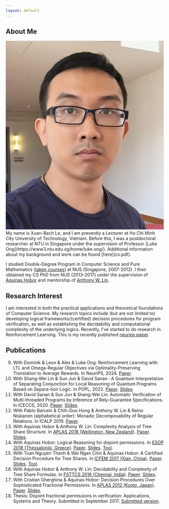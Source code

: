 ```yaml
---
layout: default
---
```


## About Me

<img class="profile-picture" src="me.jpg">
My name is Xuan-Bach Le, and I am presently a Lecturer at Ho Chi Minh City University of Technology, Vietnam. Before this, I was a postdoctoral researcher at NTU in Singapore under the supervision of Professor [Luke Ong](https://www3.ntu.edu.sg/home/luke.ong/). Additional information about my background and work can be found [here](cv.pdf).

I studied Double-Degree Program in Computer Science and Pure Mathematics ([taken courses](courses.html)) at NUS (Singapore, 2007-2012). I then obtained my CS PhD from NUS (2013-2017) under the supervision of [Aquinas Hobor](https://www.comp.nus.edu.sg/~hobor/) and mentorship of [Anthony W. Lin](https://anthonywlin.github.io/).

## Research Interest

I am interested in both the practical applications and theoretical foundations of Computer Science. My research topics include (but are not limited to) developing logical frameworks/(certified) decision procedures for program verification, as well as establishing the decidability and computational complexity of the underlying logics. Recently, I've started to do research in Reinforcement Learning. This is my recently published [neurips paper](/publication/rl24.pdf).

## Publications

9. With Dominik & Leon & Alex & Luke Ong: Reinforcement Learning with LTL and Omega-Regular
Objectives via Optimality-Preserving Translation to Average Rewards. In NeurIPS, 2024. [Paper](/publication/rl24.pdf).
8. With Shang-Wei Lin & Sun Jun & David Sanan : A Quantum Interpretation of Separating Conjunction for Local Reasoning of Quantum Programs Based on Separa-tion Logic. In POPL, 2022. [Paper](/publication/POPL2022.pdf). [Slides](/slides/POPL2022_slides.pdf).
7. With David Sanan & Sun Jun & Shang-Wei Lin: Automatic Verification of Multi-threaded Programs by Inference of Rely-Guarantee Specifications. In ICECCS, 2020. [Paper](/publication/ICECCS2021.pdf). [Slides](/slides/ICECCS2021_slides.pdf).
6. With Pablo Barcelo & Chih-Duo Hong & Anthony W. Lin & Reino
Niskanen (alphabetical order): Monadic Decomposability of Regular Relations. In ICALP 2019. [Paper](/publication/ICALP2019.pdf).
5. With Aquinas Hobor & Anthony W. Lin: Complexity Analysis of Tree Share Structure. In [APLAS 2018 (Wellington, New Zealand)](http://aplas2018.org/). [Paper](/publication/aplas18.pdf). [Slides](/slides/aplas18_slides.pdf).
4. With Aquinas Hobor: Logical Reasoning for disjoint permissions. In [ESOP 2018 (Thessaloniki, Greece)](https://www.etaps.org/index.php/2018/esop). [Paper](/publication/esop18full.pdf). [Slides](/slides/esop18_slides.pdf). [Tool](https://github.com/lexuanbach/share-infer).
3. With Toan Nguyen Thanh & Wei Ngan Chin & Aquinas Hobor: A Certified Decision Procedure for Tree Shares. In [ICFEM 2017 (Xian, China)](http://ictt.xidian.edu.cn/icfem2017/index.html). [Paper](/publication/icfem17full.pdf). [Slides](/slides/icfem17_slides.pdf). [Tool](https://github.com/lexuanbach/certified-permission-procedure).
2. With Aquinas Hobor & Anthony W. Lin: Decidability and Complexity of Tree Share Formulas. In [FSTTCS 2016 (Chennai, India)](https://www.fsttcs.org.in/archives/2016/). [Paper](/publication/fsttcs16.pdf). [Slides](/slides/fsttcs16_slides.pdf).
1. With Cristian Gherghina & Aquinas Hobor: Decision Procedures Over Sophisticated Fractional Permissions. In [APLAS 2012 (Kyoto, Japan)](http://aplas12.kuis.kyoto-u.ac.jp/). [Paper](/publication/aplas12.pdf). [Slides](/slides/aplas12_slides.pdf).
0. Thesis: Disjoint fractional permissions in verification: Applications, Systems and Theory. Submitted in September 2017. [Submitted version](/publication/thesis.pdf).